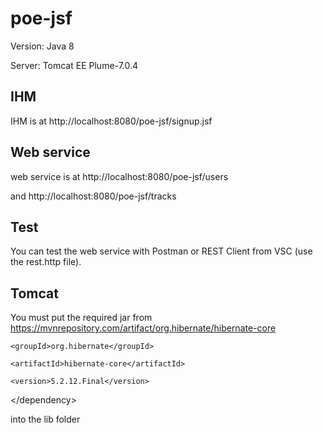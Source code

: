# poe-jsf

Version: Java 8

Server: Tomcat EE Plume-7.0.4

## IHM
IHM is at http://localhost:8080/poe-jsf/signup.jsf

## Web service
web service is at http://localhost:8080/poe-jsf/users

and http://localhost:8080/poe-jsf/tracks

## Test

You can test the web service with Postman or REST Client from VSC (use the rest.http file).

## Tomcat

You must put the required jar from https://mvnrepository.com/artifact/org.hibernate/hibernate-core

<dependency>

    <groupId>org.hibernate</groupId>
    
    <artifactId>hibernate-core</artifactId>
    
    <version>5.2.12.Final</version>
    
\</dependency>

into the lib folder 
